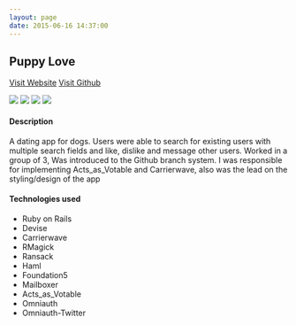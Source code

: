```yaml
---
layout: page
date: 2015-06-16 14:37:00
---
```


## Puppy Love

[Visit Website](http://shoeselector.herokuapp.com)
[Visit Github]("")

<div class="projects">
  <img src="/img/puppy1.png">
  <img src="/img/puppy2.png">
  <img src="/img/puppy3.png">
  <img src="/img/puppy4.png">
</div>

#### Description

A dating app for dogs. Users were able to search for existing users with multiple search fields and like, dislike and message other users. 
Worked in a group of 3, 
Was introduced to the Github branch system. 
I was responsible for implementing Acts_as_Votable and Carrierwave, also was the lead on the styling/design of the app

#### Technologies used

* Ruby on Rails
* Devise
* Carrierwave
* RMagick
* Ransack 
* Haml
* Foundation5
* Mailboxer
* Acts_as_Votable
* Omniauth
* Omniauth-Twitter
